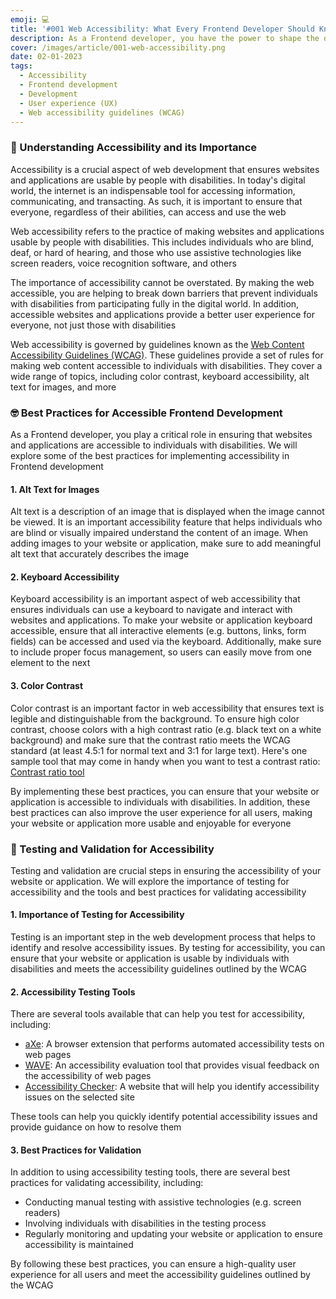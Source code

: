 ```yaml
---
emoji: 💻
title: '#001 Web Accessibility: What Every Frontend Developer Should Know'
description: As a Frontend developer, you have the power to shape the digital world and make it a more accessible and inclusive place. Imagine being able to create websites and applications that can be used by anyone, regardless of their abilities. With a focus on accessibility, you can make that a reality.
cover: /images/article/001-web-accessibility.png
date: 02-01-2023
tags:
  - Accessibility
  - Frontend development
  - Development
  - User experience (UX)
  - Web accessibility guidelines (WCAG)
---
```


### 🤔 Understanding Accessibility and its Importance

Accessibility is a crucial aspect of web development that ensures websites and applications are usable by people with disabilities. In today's digital world, the internet is an indispensable tool for accessing information, communicating, and transacting. As such, it is important to ensure that everyone, regardless of their abilities, can access and use the web

Web accessibility refers to the practice of making websites and applications usable by people with disabilities. This includes individuals who are blind, deaf, or hard of hearing, and those who use assistive technologies like screen readers, voice recognition software, and others

The importance of accessibility cannot be overstated. By making the web accessible, you are helping to break down barriers that prevent individuals with disabilities from participating fully in the digital world. In addition, accessible websites and applications provide a better user experience for everyone, not just those with disabilities

Web accessibility is governed by guidelines known as the [Web Content Accessibility Guidelines (WCAG)](https://www.w3.org/WAI/standards-guidelines/wcag/). These guidelines provide a set of rules for making web content accessible to individuals with disabilities. They cover a wide range of topics, including color contrast, keyboard accessibility, alt text for images, and more

### 🤓 Best Practices for Accessible Frontend Development

As a Frontend developer, you play a critical role in ensuring that websites and applications are accessible to individuals with disabilities. We will explore some of the best practices for implementing accessibility in Frontend development

#### 1. Alt Text for Images

Alt text is a description of an image that is displayed when the image cannot be viewed. It is an important accessibility feature that helps individuals who are blind or visually impaired understand the content of an image. When adding images to your website or application, make sure to add meaningful alt text that accurately describes the image

#### 2. Keyboard Accessibility

Keyboard accessibility is an important aspect of web accessibility that ensures individuals can use a keyboard to navigate and interact with websites and applications. To make your website or application keyboard accessible, ensure that all interactive elements (e.g. buttons, links, form fields) can be accessed and used via the keyboard. Additionally, make sure to include proper focus management, so users can easily move from one element to the next

#### 3. Color Contrast

Color contrast is an important factor in web accessibility that ensures text is legible and distinguishable from the background. To ensure high color contrast, choose colors with a high contrast ratio (e.g. black text on a white background) and make sure that the contrast ratio meets the WCAG standard (at least 4.5:1 for normal text and 3:1 for large text). Here's one sample tool that may come in handy when you want to test a contrast ratio: [Contrast ratio tool](https://www.accessibilitychecker.org/color-contrast-checker/)

By implementing these best practices, you can ensure that your website or application is accessible to individuals with disabilities. In addition, these best practices can also improve the user experience for all users, making your website or application more usable and enjoyable for everyone

### 🧪 Testing and Validation for Accessibility

Testing and validation are crucial steps in ensuring the accessibility of your website or application. We will explore the importance of testing for accessibility and the tools and best practices for validating accessibility

#### 1. Importance of Testing for Accessibility

Testing is an important step in the web development process that helps to identify and resolve accessibility issues. By testing for accessibility, you can ensure that your website or application is usable by individuals with disabilities and meets the accessibility guidelines outlined by the WCAG

#### 2. Accessibility Testing Tools

There are several tools available that can help you test for accessibility, including:

- [aXe](https://chrome.google.com/webstore/detail/axe-devtools-web-accessib/lhdoppojpmngadmnindnejefpokejbdd): A browser extension that performs automated accessibility tests on web pages
- [WAVE](https://chrome.google.com/webstore/detail/wave-evaluation-tool/jbbplnpkjmmeebjpijfedlgcdilocofh): An accessibility evaluation tool that provides visual feedback on the accessibility of web pages
- [Accessibility Checker](https://www.accessibilitychecker.org/): A website that will help you identify accessibility issues on the selected site

These tools can help you quickly identify potential accessibility issues and provide guidance on how to resolve them

#### 3. Best Practices for Validation

In addition to using accessibility testing tools, there are several best practices for validating accessibility, including:

- Conducting manual testing with assistive technologies (e.g. screen readers)
- Involving individuals with disabilities in the testing process
- Regularly monitoring and updating your website or application to ensure accessibility is maintained

By following these best practices, you can ensure a high-quality user experience for all users and meet the accessibility guidelines outlined by the WCAG

